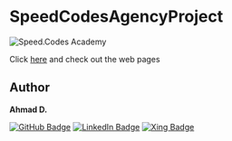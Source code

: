 # SpeedCodesAgencyProject

![Speed.Codes Academy](https://github.com/AhmadD95/academyApp/blob/main/assets/images/Speed.Codes%20Line%20Black%20(2000%20%C3%97%20400%20px)%20(1).png)

Click [here](https://ahmadd95.github.io/SpeedCodesAgencyProject/) and check out the web pages 

## Author
**Ahmad D.**

[![GitHub Badge](https://img.shields.io/badge/GitHub-181717?logo=github&logoColor=fff&style=for-the-badge&logo=appveyor)](https://github.com/AhmadD95)
[![LinkedIn Badge](https://img.shields.io/badge/LinkedIn-0A66C2?logo=linkedin&logoColor=fff&style=for-the-badge&logo=appveyor)](https://www.linkedin.com/in/ahmad-dahuk-b9ba8a147)
[![Xing Badge](https://img.shields.io/badge/Xing-006567?logo=xing&logoColor=fff&style=for-the-badge&logo=appveyor)](https://www.xing.com/profile/Ahmad_Dahuk/cv)
